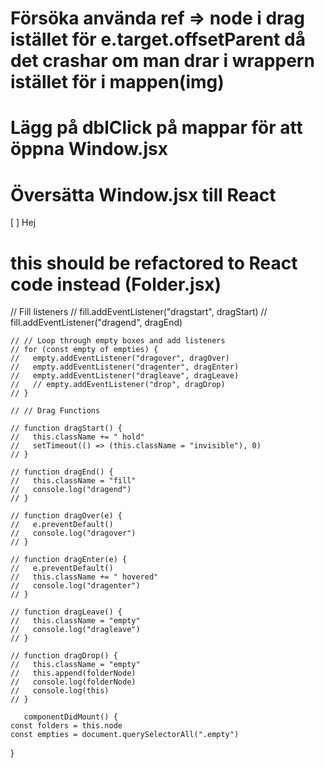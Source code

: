 # Försöka använda ref => node i drag istället för e.target.offsetParent då det crashar om man drar i wrappern istället för i mappen(img)
# Lägg på dblClick på mappar för att öppna Window.jsx
# Översätta Window.jsx till React


[ ] Hej
# this should be refactored to React code instead (Folder.jsx)
 // Fill listeners
    // fill.addEventListener("dragstart", dragStart)
    // fill.addEventListener("dragend", dragEnd)

    // // Loop through empty boxes and add listeners
    // for (const empty of empties) {
    //   empty.addEventListener("dragover", dragOver)
    //   empty.addEventListener("dragenter", dragEnter)
    //   empty.addEventListener("dragleave", dragLeave)
    //   // empty.addEventListener("drop", dragDrop)
    // }

    // // Drag Functions

    // function dragStart() {
    //   this.className += " hold"
    //   setTimeout(() => (this.className = "invisible"), 0)
    // }

    // function dragEnd() {
    //   this.className = "fill"
    //   console.log("dragend")
    // }

    // function dragOver(e) {
    //   e.preventDefault()
    //   console.log("dragover")
    // }

    // function dragEnter(e) {
    //   e.preventDefault()
    //   this.className += " hovered"
    //   console.log("dragenter")
    // }

    // function dragLeave() {
    //   this.className = "empty"
    //   console.log("dragleave")
    // }

    // function dragDrop() {
    //   this.className = "empty"
    //   this.append(folderNode)
    //   console.log(folderNode)
    //   console.log(this)
    // }

       componentDidMount() {
    const folders = this.node
    const empties = document.querySelectorAll(".empty")

   
  }
